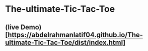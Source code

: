 # The-ultimate-Tic-Tac-Toe

## (live Demo)[https://abdelrahmanlatif04.github.io/The-ultimate-Tic-Tac-Toe/dist/index.html]

